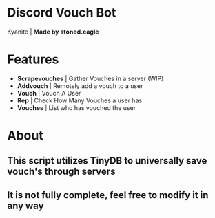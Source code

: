 
# Discord Vouch Bot

Kyanite | **Made by stoned.eagle**

#

# Features
 - **Scrapevouches** | Gather Vouches in a server (WIP)
 - **Addvouch** | Remotely add a vouch to a user
 - **Vouch** | Vouch A User
 - **Rep** | Check How Many Vouches a user has
 - **Vouches** | List who has vouched the user

 # 
 
 # About
  
## This script utilizes TinyDB to universally save vouch's through servers
## It is not fully complete, feel free to modify it in any way 
